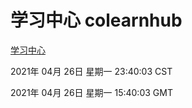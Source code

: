 # 学习中心 colearnhub
[学习中心](http://59.174.26.203:56308/colearnhub/)

2021年 04月 26日 星期一 23:40:03 CST

2021年 04月 26日 星期一 15:40:03 GMT

